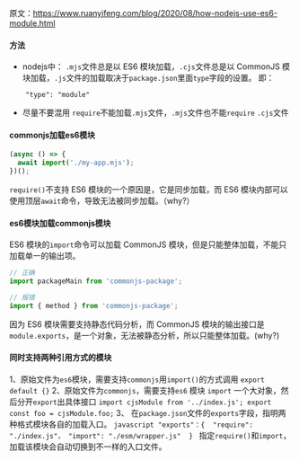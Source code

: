 原文：https://www.ruanyifeng.com/blog/2020/08/how-nodejs-use-es6-module.html

#### 方法
- nodejs中：
`.mjs`文件总是以 ES6 模块加载，`.cjs`文件总是以 CommonJS 模块加载，`.js`文件的加载取决于`package.json`里面`type`字段的设置。
即：
```
	"type": "module"
```

- 尽量不要混用
`require`不能加载`.mjs`文件，`.mjs`文件也不能`require` `.cjs`文件

#### commonjs加载es6模块
```javascript
(async () => {
  await import('./my-app.mjs');
})();
```
`require()`不支持 ES6 模块的一个原因是，它是同步加载，而 ES6 模块内部可以使用顶层`await`命令，导致无法被同步加载。（why?）

#### es6模块加载commonjs模块
ES6 模块的`import`命令可以加载 CommonJS 模块，但是只能整体加载，不能只加载单一的输出项。
```javascript
// 正确
import packageMain from 'commonjs-package';

// 报错
import { method } from 'commonjs-package';
```
因为 ES6 模块需要支持静态代码分析，而 CommonJS 模块的输出接口是`module.exports`，是一个对象，无法被静态分析，所以只能整体加载。(why?)

#### 同时支持两种引用方式的模块
1、原始文件为`es6`模块，需要支持`commonjs`用`import()`的方式调用
	```
		export default {}
	```
2、原始文件为`commonjs`，需要支持`es6` 模块
	`import` 一个大对象，然后分开`export`出具体接口
	```
		import cjsModule from '../index.js';
		export const foo = cjsModule.foo;
	```
3、
	在`package.json`文件的`exports`字段，指明两种格式模块各自的加载入口。
	```javascript
		"exports"：{ 
			"require": "./index.js"，
			"import": "./esm/wrapper.js" 
		}
	```
	指定`require()`和`import`，加载该模块会自动切换到不一样的入口文件。



